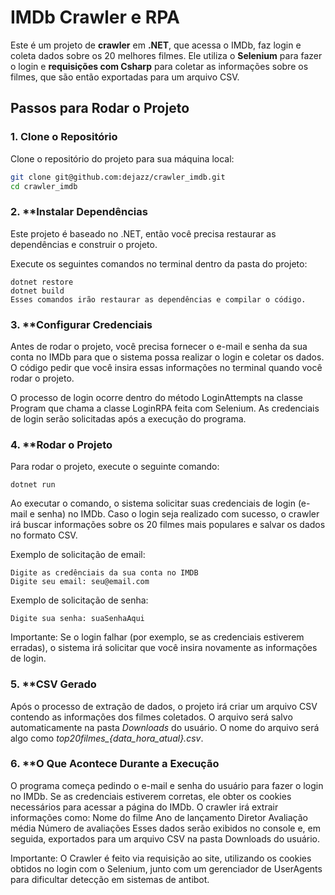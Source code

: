 # IMDb Crawler e RPA

Este é um projeto de **crawler** em **.NET**, que acessa o IMDb, faz login e coleta dados sobre os 20 melhores filmes. Ele utiliza o **Selenium** para fazer o login e **requisições com Csharp** para coletar as informações sobre os filmes, que são então exportadas para um arquivo CSV.

## Passos para Rodar o Projeto

### 1. **Clone o Repositório**

Clone o repositório do projeto para sua máquina local:

```bash
git clone git@github.com:dejazz/crawler_imdb.git
cd crawler_imdb
```
### 2. **Instalar Dependências
Este projeto é baseado no .NET, então você precisa restaurar as dependências e construir o projeto.

Execute os seguintes comandos no terminal dentro da pasta do projeto:

```
dotnet restore
dotnet build
Esses comandos irão restaurar as dependências e compilar o código.
```
### 3. **Configurar Credenciais
Antes de rodar o projeto, você precisa fornecer o e-mail e senha da sua conta no IMDb para que o sistema possa realizar o login e coletar os dados. O código pedir que você insira essas informações no terminal quando você rodar o projeto.

O processo de login ocorre dentro do método LoginAttempts na classe Program que chama a classe LoginRPA feita com Selenium. As credenciais de login serão solicitadas após a execução do programa.

### 4. **Rodar o Projeto
Para rodar o projeto, execute o seguinte comando:

```
dotnet run
```

Ao executar o comando, o sistema solicitar suas credenciais de login (e-mail e senha) no IMDb. Caso o login seja realizado com sucesso, o crawler irá buscar informações sobre os 20 filmes mais populares e salvar os dados no formato CSV.

Exemplo de solicitação de email:

```
Digite as credênciais da sua conta no IMDB
Digite seu email: seu@email.com
```

Exemplo de solicitação de senha:

```
Digite sua senha: suaSenhaAqui
```
Importante: Se o login falhar (por exemplo, se as credenciais estiverem erradas), o sistema irá solicitar que você insira novamente as informações de login.

### 5. **CSV Gerado
Após o processo de extração de dados, o projeto irá criar um arquivo CSV contendo as informações dos filmes coletados. O arquivo será salvo automaticamente na pasta *Downloads* do usuário. O nome do arquivo será algo como *top20filmes_{data_hora_atual}.csv*.

### 6. **O Que Acontece Durante a Execução
O programa começa pedindo o e-mail e senha do usuário para fazer o login no IMDb.
Se as credenciais estiverem corretas, ele obter os cookies necessários para acessar a página do IMDb.
O crawler irá extrair informações como:
Nome do filme
Ano de lançamento
Diretor
Avaliação média
Número de avaliações
Esses dados serão exibidos no console e, em seguida, exportados para um arquivo CSV na pasta Downloads do usuário.

Importante: O Crawler é feito via requisição ao site, utilizando os cookies obtidos no login com o Selenium, junto com um gerenciador de UserAgents para dificultar detecção em sistemas de antibot.


